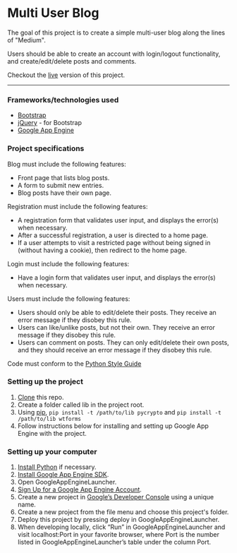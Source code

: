 Multi User Blog
===================
The goal of this project is to create a simple multi-user blog along the lines of "Medium".

Users should be able to create an account with login/logout functionality, and create/edit/delete posts and comments.

Checkout the [live](http://fsnd-rrjoson-blog.appspot.com/) version of this project.


----------

### Frameworks/technologies used
- [Bootstrap](http://getbootstrap.com/)
- [jQuery](https://jquery.com/) - for Bootstrap
- [Google App Engine](https://cloud.google.com/appengine/docs)

### Project specifications

Blog must include the following features:
- Front page that lists blog posts.
- A form to submit new entries.
- Blog posts have their own page.

Registration must include the following features:
- A registration form that validates user input, and displays the error(s) when necessary.
- After a successful registration, a user is directed to a home page.
- If a user attempts to visit a restricted page without being signed in (without having a cookie), then redirect to the home page.

Login must include the following features:
- Have a login form that validates user input, and displays the error(s) when necessary.

Users must include the following features:
- Users should only be able to edit/delete their posts. They receive an error message if they disobey this rule.
- Users can like/unlike posts, but not their own. They receive an error message if they disobey this rule.
- Users can comment on posts. They can only edit/delete their own posts, and they should receive an error message if they disobey this rule.

Code must conform to the [Python Style Guide](https://www.python.org/dev/peps/pep-0008/)

### Setting up the project

1. [Clone](https://github.com/ashish-agarwal/multi-user-blog.git) this repo.
2. Create a folder called lib in the project root.
3. Using [pip](https://pip.pypa.io/en/stable/installing/), `pip install -t /path/to/lib pycrypto` and `pip install -t /path/to/lib wtforms`
4. Follow instructions below for installing and setting up Google App Engine with the project.

### Setting up your computer

1. [Install Python](https://www.python.org/downloads/) if necessary.
2. [Install Google App Engine SDK](https://cloud.google.com/appengine/downloads#Google_App_Engine_SDK_for_Python).
3. Open GoogleAppEngineLauncher.
4. [Sign Up for a Google App Engine Account](https://appengine.google.com/).
5. Create a new project in [Google’s Developer Console](https://console.cloud.google.com/) using a unique name.
6. Create a new project from the file menu and choose this project's folder.
7. Deploy this project by pressing deploy in GoogleAppEngineLauncher.
8. When developing locally, click “Run” in GoogleAppEngineLauncher and visit localhost:Port in your favorite browser, where Port is the number listed in GoogleAppEngineLauncher’s table under the column Port.

